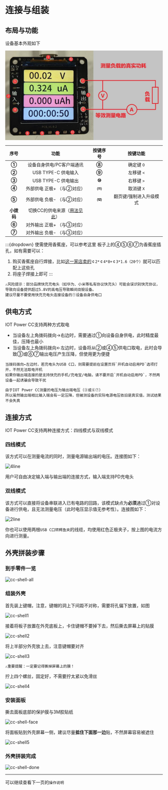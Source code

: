 # 连接与组装

## 布局与功能

设备基本外观如下

![设备图](img/font.jpg)

|序号|功能|按键序号|按键功能|
|:-:|:-:|:-:|:-:|
|**①**|设备自身供电/PC客户端通讯|**⑧**|确定键 `O`|
|**②**|USB TYPE-C 供电输入|**⑨**|左移键 `<`|
|**③**|USB TYPE-C 供电输出|**⑩**|右移键 `>`|
|**④**|外部供电 正极+ （与②对应）|**⑾**|取消键 `X`|
|**⑤**|外部供电 负极- （与②对应）|**⑿**|翻页键/强制进入升级模式|
|**小拨码**|切换CC的供电来源（[用法见此](https://wiki.luatos.com/iotpower/cc/parts.html#id3)）||
|**⑥**|对外输出 正极+ （与③对应）||
|**⑦**|对外输出 负极- （与③对应）||

:::{dropdown} 使需使用香蕉座，可以参考这里
板子上的④⑤⑥⑦为香蕉座插孔，如有需要可以：

1. 购买香蕉座自行焊接，比如[这一家店卖的](https://item.taobao.com/item.htm?id=680807959486)`￠2*￠4*8+￠3*1.6（20个）`就可以匹配上这些孔
2. 将座子焊接上即可
:::

```{warning}
⚠风险提示：部分品牌快充充电头（如华为、小米等私有协议快充头）可能会误识别快充协议，导致向设备提供超过5.8V的高电压导致瞬间烧毁设备。  
建议尽量不要使用快充充电头连接设备的①设备自身供电口
```

## 供电方式

IOT Power CC支持两种方式取电

- 当设备左上角拨码拨向→右边时，需要通过①向设备自身供电，此时精度最佳，压降也最小
- 当设备左上角拨码拨向←左边时，设备将从②或④⑤供电口取电，此时会导致③或⑥⑦输出电压产生压降，但使用更为便捷

```{warning}
当拨码拨向←左边时，若充电头为USB C口，则需要提前在设置页将`开机自动启用PD`选项打开，不然无法取电开机  
如果你输出端连接的是支持快充的手机/充电宝/电脑，请不要开启`开机自动启用PD`，不然两设备一起诱骗会导致干扰
```

```{note}
由于IOT Power CC测量的电压为输出端电压（③或⑥⑦）  
所以虽然输出端相比输入端会有一定压降，但被测设备的实际电源电压依旧是真实值，测试结果不会失真
```

## 连接方式

IOT Power CC支持两种连接方式：四线模式与双线模式

### 四线模式

该方式可以在测量电流的同时，测量电源输出端的电压。连接图如下：

![4line](img/4line.png)

用户可自由决定输入端与输出端的连接方式，输入端支持PD充电头

### 双线模式

该方式可以直接将设备串联进入已有电路的回路，该模式缺点为**必须**通过①对设备进行供电，且无法测量电压（此时电压显示值无参考性）。连接图如下：

![2line](img/2line.png)

你也可以使用两根`USB C口转鳄鱼夹`的线缆，均使用红色正极夹子，按上图的电流方向进行测量。

## 外壳拼装步骤

### 到手零件一览

![cc-shell-all](img/cc-shell-all.png)

### 组装外壳

首先装上键帽，注意，键帽的洞上下间距不对称，需要将孔偏下放置，如图

![cc-shell1](img/cc-shell1.png)

接着将板子放置在外壳底板上，卡住键帽不要掉下去，然后撕去屏幕上的贴膜

![cc-shell2](img/cc-shell2.jpg)

将上半部分外壳放上去，注意键帽要对齐

![cc-shell3](img/cc-shell3.jpg)

```{warning}
⚠重要提醒：一定要记得撕掉屏幕上的膜！
```

拧上四个螺丝，固定好，不需要拧太紧以免滑丝

![cc-shell4](img/cc-shell4.jpg)

### 安装面板

撕去面板底部的保护膜与3M胶贴纸

![cc-shell-face](img/cc-shell-face.jpg)

将面板贴到外壳屏幕一侧，建议尽量**抵住下面那一边**贴，不然屏幕容易被遮住

![cc-shell5](img/cc-shell5.jpg)

### 外壳拼装完成

![cc-shell-done](img/cc-shell-done.jpg)

---

可以继续查看下一页的`操作说明`
